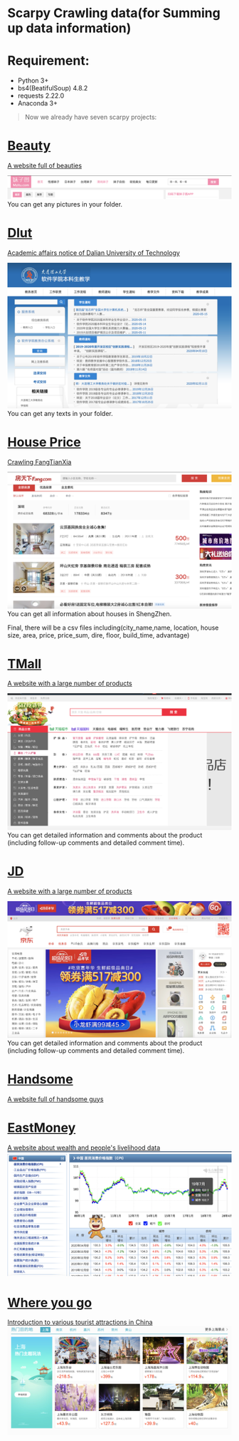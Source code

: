 # Scarpy Crawling data(for Summing up data information)
# Requirement:
- Python 3+
- bs4(BeatifulSoup) 4.8.2
- requests 2.22.0
- Anaconda 3+

> Now we already have seven scarpy projects:

#  [Beauty](Beauty.py)
[A website full of beauties](http://www.mzitu.com)

![images](images/meizi.png)
You can get any pictures in your folder.

# [Dlut](Dlutimfor.py)
[Academic affairs notice of Dalian University of Technology](http://ssdut.dlut.edu.cn/bkspy/benkeshengjiaoxue.htm)

![images](images/dlut.png)
You can get any texts in your folder.


# [House Price](House_price.py)
[Crawling FangTianXia](https://sz.esf.fang.com)

![images](images/Fangtianxia.png)
You can get all information about houses in ShengZhen.

Final, there will be a csv files including(city_name,name, location, house size, area, price, price_sum, dire, floor, build_time, advantage)

# [TMall](TianMao(TaoBao).py)
[A website with a large number of products](https://www.tmall.com/?ali_trackid=2:mm_26632258_3504122_55934697:1589699369_223_389701381&clk1=4819bf57c8379ef093802b827aa5f2cd&upsid=4819bf57c8379ef093802b827aa5f2cd)

![images](images/Tmall.png)
You can get detailed information and comments about the product (including follow-up comments and detailed comment time).

# [JD](JingDong.py)
[A website with a large number of products](https://www.jd.com/?cu=true&utm_source=baidu-pinzhuan&utm_medium=cpc&utm_campaign=t_288551095_baidupinzhuan&utm_term=0f3d30c8dba7459bb52f2eb5eba8ac7d_0_74b9877e5cfd4962b61e9dfc4c3d5672)

![images](images/JD.png)
You can get detailed information and comments about the product (including follow-up comments and detailed comment time).




# [Handsome](Handsome.py)
[A website full of handsome guys](http://www.shuaigepic.com/)

# [EastMoney](EastMoney.py)
[A website about wealth and people's livelihood data](https://data.eastmoney.com/cjsj/consumerpriceindex.aspx?p=)
![images](images/east.png)

# [Where you go](getCPIFromEastMoney.py)

[Introduction to various tourist attractions in China](https://data.eastmoney.com/cjsj/consumerpriceindex.aspx?p=)
![images](images/where.png)




